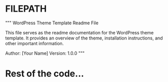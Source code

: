 # FILEPATH

"""
WordPress Theme Template Readme File

This file serves as the readme documentation for the WordPress theme template. It provides an overview of the theme, installation instructions, and other important information.

Author: [Your Name]
Version: 1.0.0
"""

# Rest of the code...
